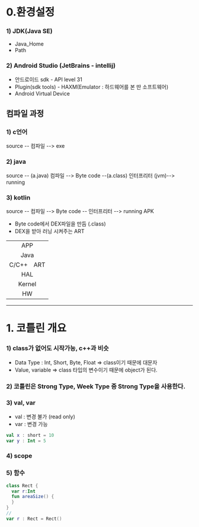 # 0.환경설정
### 1) JDK(Java SE)
- Java_Home
- Path <br>

### 2) Android Studio (JetBrains - intellij)
- 안드로이드 sdk - API level 31
- Plugin(sdk tools) - HAXM(Emulator : 하드웨어를 본 딴 소프트웨어)
- Android Virtual Device

## 컴파일 과정
### 1) c언어
source -- 컴파일 --> exe
### 2) java
source -- (a.java) 컴파일 --> Byte code --(a.class) 인터프리터 (jvm)--> running
                         
### 3) kotlin
source -- 컴파일 --> Byte code -- 인터프리터 --> running
APK
- Byte code에서 DEX파일을 만듬 (.class)
- DEX을 받아 러닝 시켜주는 ART

<table style="text-align:center">
  <tr>
    <td colspan="2">APP</td>
  </tr>
  <tr>
    <td colspan="2">Java</td>
  </tr>
  <tr>
    <td>C/C++</td>
    <td>ART</td>
  </tr>
  <tr>
    <td colspan="2">HAL</td>
  </tr>
  <tr>
    <td colspan="2">Kernel</td>
  </tr>
  <tr>
    <td colspan="2">HW</td>
  </tr>
</table>
                      
---
# 1. 코틀린 개요
### 1) class가 없어도 시작가능, c++과 비슷
- Data Type : Int, Short, Byte, Float => class이기 때문에 대문자
- Value, variable => class 타입의 변수이기 때문에 object가 된다.

### 2) 코틀린은 Strong Type, Week Type 중 Strong Type을 사용한다.

### 3) val, var
- val : 변경 불가 (read only)
- var : 변경 가능
```kotlin
val x : short = 10
var y : Int = 5
```
### 4) scope


### 5) 함수
```kotlin
class Rect {
  var r:Int
  fun areaSize() {
  }
}
// 
var r : Rect = Rect()
```
